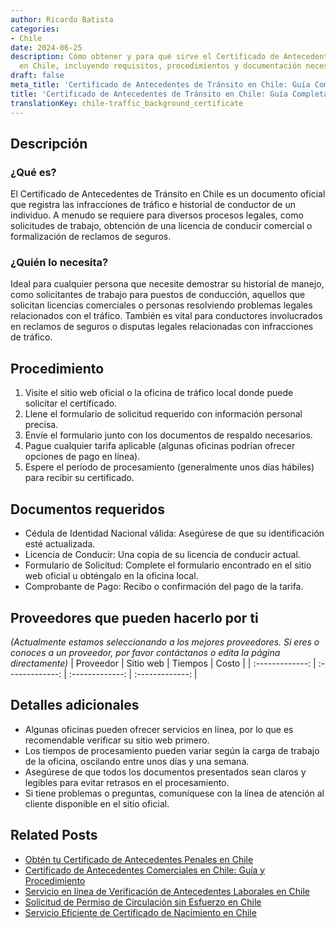 ```yaml
---
author: Ricardo Batista
categories:
- Chile
date: 2024-06-25
description: Cómo obtener y para qué sirve el Certificado de Antecedentes de Tránsito
  en Chile, incluyendo requisitos, procedimientos y documentación necesaria.
draft: false
meta_title: 'Certificado de Antecedentes de Tránsito en Chile: Guía Completa'
title: 'Certificado de Antecedentes de Tránsito en Chile: Guía Completa'
translationKey: chile-traffic_background_certificate
---
```



## Descripción
### ¿Qué es?
El Certificado de Antecedentes de Tránsito en Chile es un documento oficial que registra las infracciones de tráfico e historial de conductor de un individuo. A menudo se requiere para diversos procesos legales, como solicitudes de trabajo, obtención de una licencia de conducir comercial o formalización de reclamos de seguros.

### ¿Quién lo necesita?
Ideal para cualquier persona que necesite demostrar su historial de manejo, como solicitantes de trabajo para puestos de conducción, aquellos que solicitan licencias comerciales o personas resolviendo problemas legales relacionados con el tráfico. También es vital para conductores involucrados en reclamos de seguros o disputas legales relacionadas con infracciones de tráfico.

## Procedimiento

1. Visite el sitio web oficial o la oficina de tráfico local donde puede solicitar el certificado.
2. Llene el formulario de solicitud requerido con información personal precisa.
3. Envíe el formulario junto con los documentos de respaldo necesarios.
4. Pague cualquier tarifa aplicable (algunas oficinas podrían ofrecer opciones de pago en línea).
5. Espere el período de procesamiento (generalmente unos días hábiles) para recibir su certificado.

## Documentos requeridos

- Cédula de Identidad Nacional válida: Asegúrese de que su identificación esté actualizada.
- Licencia de Conducir: Una copia de su licencia de conducir actual.
- Formulario de Solicitud: Complete el formulario encontrado en el sitio web oficial u obténgalo en la oficina local.
- Comprobante de Pago: Recibo o confirmación del pago de la tarifa.

## Proveedores que pueden hacerlo por ti
_(Actualmente estamos seleccionando a los mejores proveedores. Si eres o conoces a un proveedor, por favor contáctanos o edita la página directamente)_
| Proveedor        |     Sitio web         |     Tiempos     |       Costo     |
| :-------------: | :-------------: |  :-------------: | :-------------: |

## Detalles adicionales

- Algunas oficinas pueden ofrecer servicios en línea, por lo que es recomendable verificar su sitio web primero.
- Los tiempos de procesamiento pueden variar según la carga de trabajo de la oficina, oscilando entre unos días y una semana.
- Asegúrese de que todos los documentos presentados sean claros y legibles para evitar retrasos en el procesamiento.
- Si tiene problemas o preguntas, comuníquese con la línea de atención al cliente disponible en el sitio oficial.


## Related Posts

- [Obtén tu Certificado de Antecedentes Penales en Chile](https://tramitit.com/es/guides/chile/certificado_de_antecedentes_penales/)
- [Certificado de Antecedentes Comerciales en Chile: Guía y Procedimiento](https://tramitit.com/es/guides/chile/certificado_de_antecedentes_comerciales/)
- [Servicio en línea de Verificación de Antecedentes Laborales en Chile](https://tramitit.com/es/guides/chile/certificado_de_antecedentes_laborales/)
- [Solicitud de Permiso de Circulación sin Esfuerzo en Chile](https://tramitit.com/es/guides/chile/permiso_de_circulaci%C3%B3n/)
- [Servicio Eficiente de Certificado de Nacimiento en Chile](https://tramitit.com/es/guides/chile/certificado_de_nacimiento/)